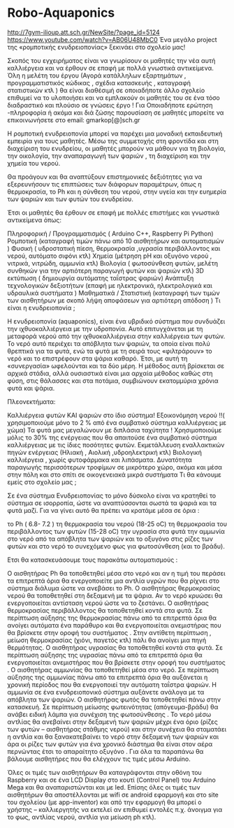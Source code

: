 # Robo-Aquaponics
http://7gym-ilioup.att.sch.gr/NewSite/?page_id=5124
https://www.youtube.com/watch?v=AB06U48MbC0
Ένα μεγάλο project της «ρομποτικής  ενυδρειοπονίας» ξεκινάει στο σχολείο μας!

Σκοπός του εγχειρήματος είναι να γνωρίσουν οι μαθητές την νέα αυτή καλλιέργεια και να έρθουν σε επαφή με πολλά γνωστικά αντικείμενα. Όλη η μελέτη του έργου (Αγορά κατάλληλων εξαρτημάτων , προγραμματιστικός κώδικας , σχέδια κατασκευής , καταγραφή στατιστικών κτλ ) θα είναι διαθέσιμή σε οποιαδήποτε άλλο σχολείο επιθυμεί να το υλοποιήσει και να εμπλακούν οι μαθητές του σε ένα τόσο διαδραστικό και πλούσιο σε γνώσεις έργο ! Για Οποιαδήποτε ερώτηση -πληροφορία ή ακόμα και διά ζώσης παρουσίαση σε μαθητές μπορείτε να επικοινωνήσετε στο email: gmarkop[@]sch.gr

Η ρομποτική ενυδρειοπονία μπορεί να παρέχει μια μοναδική εκπαιδευτική εμπειρία για τους μαθητές. Μέσω της συμμετοχής στη φροντίδα και στη διαχείριση του ενυδρείου, οι μαθητές μπορούν να μάθουν για τη βιολογία, την οικολογία, την αναπαραγωγή των ψαριών , τη διαχείριση και την χημεία του νερού.

 Θα προάγουν και θα  αναπτύξουν  επιστημονικές δεξιότητες για να εξερευνήσουν τις επιπτώσεις των διάφορων παραμέτρων, όπως η θερμοκρασία, το Ph και η σύνθεση του νερού, στην υγεία και την ευημερία των ψαριών και των φυτών του ενυδρείου.

Έτσι οι μαθητές θα έρθουν σε επαφή με πολλές επιστήμες και γνωστικά αντικείμενα όπως:

Πληροφορική / Προγραμματισμός  ( Arduino C++,  Raspberry Pi Python)
Ρομποτική (καταγραφή τιμών πάνω από 10 αισθητήρων και αυτοματισμών )
Φυσική ( υδροστατική πίεση, θερμοκρασία ,υγρασία  περιβάλλοντος και νερού,  αυτόματο σιφόνι κτλ)
Χημεία (μέτρηση pH και οξυγόνο νερού  ,  νιτρικά,  νιτρώδη,  αμμωνία κτλ)
Βιολογία ( φωτοσύνθεση φυτών,  μελέτη συνθηκών για την αρτιότερη παραγωγή φυτών και ψαριών κτλ)
3D εκτύπωση ( δημιουργία αυτόματης ταΐστρας  ψαριών)
Ανάπτυξη τεχνολογικών δεξιοτήτων (επαφή με ηλεκτρονικά, ηλεκτρολογικά  και υδραυλικά συστήματα )
Μαθηματικά /  Στατιστική (καταγραφή των τιμών  των αισθητήρων  με σκοπό λήψη αποφάσεων για  αρτιότερη απόδοση )
Τι είναι η ενυδρειοπονία ;


Η ενυδρειοπονία (aquaponics), είναι ένα υβριδικό σύστημα που συνδυάζει την ιχθυοκαλλιέργεια με την υδροπονία. Αυτό επιτυγχάνεται με τη μεταφορά νερού από την ιχθυοκαλλιέργεια στην καλλιέργεια των φυτών. Το νερό αυτό περιέχει τα απόβλητα των ψαριών, τα οποία είναι πολύ θρεπτικά για τα φυτά, ενώ τα φυτά με τη σειρά τους «φιλτράρουν»  το νερό και το επιστρέφουν στα ψάρια καθαρό. Έτσι, με αυτή τη «συνεργασία» ωφελούνται και τα δύο μέρη. Η μέθοδος αυτή βρίσκεται σε αρχικά στάδια, αλλά ουσιαστικά είναι μια αρχαία μέθοδος καθώς στη φύση, στις θάλασσες και στα ποτάμια, συμβιώνουν εκατομμύρια χρόνια φυτά και ψάρια.

Πλεονεκτήματα:

Καλλιέργεια φυτών ΚΑΙ ψαριών στο ίδιο σύστημα!
Εξοικονόμηση νερού !!( χρησιμοποιούμε μόνο το 2 % από ένα συμβατικό σύστημα καλλιέργειας με χώμα)
Τα φυτά μας μεγαλώνουν με διπλάσια ταχύτητα !
Χρησιμοποιούμε μόλις το 30% της ενέργειας που θα απαιτούσε ένα συμβατικό σύστημα καλλιέργειας με τις ίδιες ποσότητες φυτών.
Εκμετάλλευση εναλλακτικών πηγών ενέργειας (Ηλιακή , Αιολική ,υδροηλεκτρική κτλ)
Βιολογική καλλιέργεια , χωρίς φυτοφάρμακα και λιπάσματα.
Δυνατότητα παραγωγής περισσότερων τροφίμων σε μικρότερο χώρο, ακόμα και μέσα στην πόλη και στο σπίτι σε οικογενειακά μικρά συστήματα
Τι θα κάνουμε εμείς στο σχολείο μας ;

Σε ένα σύστημα Ενυδρειοπονίας το μόνο δύσκολο είναι να κρατηθεί το σύστημα σε ισορροπία, ώστε να αναπτύσσονται σωστά τα ψαριά και τα φυτά μαζί. Για να γίνει αυτό θα πρέπει να κρατάμε μέσα σε όρια :

το Ph ( 6.8- 7.2 )
τη θερμοκρασία του νερού (18-25 oC)
τη θερμοκρασία του περιβάλλοντος των φυτών (15-28 oC)
την υγρασία στα φυτά
την αμμωνία στο νερό από τα απόβλητα των ψαριών και
το οξυγόνο στις ρίζες των φυτών και στο νερό
το συνεχόμενο φως για φωτοσύνθεση (και το βράδυ).

Ετσι θα κατασκευάσουμε τους παρακάτω αυτοματισμούς :

Ο αισθητήρας Ph θα τοποθετηθεί μέσα στο νερό και αν η τιμή του περάσει τα επιτρεπτά όρια θα ενεργοποιείτε μια αντλία υγρών που θα ρίχνει στο σύστημα διάλυμα ώστε να ανεβάσει το Ph.
Ο αισθητήρας θερμοκρασίας νερού θα τοποθετηθεί στη δεξαμενή με τα ψάρια. Αν το νερό κρυώσει θα ενεργοποιείται αντίσταση νερού ώστε να το ζεστάνει.
Ο αισθητήρας θερμοκρασίας περιβάλλοντος θα τοποθετηθεί κοντά στα φυτά. Σε περίπτωση αύξησης της θερμοκρασίας πάνω από τα επιτρεπτά όρια θα ανοίγει αυτόματα ένα παράθυρο και θα ενεργοποιείται ανεμιστήρας που θα βρίσκετε στην οροφή του συστήματος . Στην αντίθετη περίπτωση , μείωση θερμοκρασίας (χιόνι, παγετός κτλ) πάλι θα ανοίγει μια πηγή θερμότητας.
Ο αισθητήρας υγρασίας θα τοποθετηθεί κοντά στα φυτά. Σε περίπτωση αύξησης της υγρασίας πάνω από τα επιτρεπτά όρια θα ενεργοποιείται ανεμιστήρας που θα βρίσκετε στην οροφή του συστήματος .
Ο αισθητήρας αμμωνίας θα τοποθετηθεί μέσα στο νερό. Σε περίπτωση αύξησης της αμμωνίας πάνω από τα επιτρεπτά όρια θα αυξάνεται η χρονική περίοδος που θα ενεργοποιεί την αυτόματη ταΐστρα ψαριών. Η αμμωνία σε ένα ενυδρειοπονικό σύστημα αυξάνετε ανάλογα με τα απόβλητα των ψαριών.
Ο αισθητήρας φωτός θα τοποθετηθεί πάνω στην κατασκευή. Σε περίπτωση μείωσης φωτεινότητας (απόγευμα-βράδυ) θα ανάβει ειδική λάμπα για συνέχιση της φωτοσύνθεσης .
Το νερό μέσω αντλίας θα ανεβαίνει στην δεξαμενή των ψαριών μέχρι ένα όριο (ρίζες των φυτών – αισθητήρας στάθμης νερού) και στην συνέχεια θα σταματάει η αντλία και θα ξανακατεβαίνει το νερό στην δεξαμενή των ψαριών και άρα οι ρίζες των φυτών για ένα χρονικό διάστημα θα είναι στον αέρα περνώντας έτσι το απαραίτητο οξυγόνο .
Για όλα τα παραπάνω θα βάλουμε αισθητήρες που θα ελέγχουν τις τιμές μέσω Arduino.

Όλες οι τιμές των αισθητήρων θα καταγράφονται στην οθόνη του Raspberry και σε ένα LCD Display στο κουτί (Control Panel) του Arduino Mega και θα αναπαριστώνται και με led. Επίσης όλες οι τιμές των αισθητήρων θα αποστέλλονται με wifi σε android εφαρμογή και στο site του σχολείου (με app-inventor) και από την εφαρμογή θα μπορεί ο χρήστης – καλλιεργητής να εκτελεί αν επιθυμεί εντολές π.χ. άνοιγμα για το φως, αντλίας νερού, αντλία για μείωση ph κτλ).
